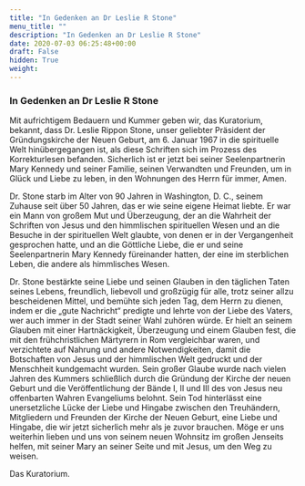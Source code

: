 ```yaml
---
title: "In Gedenken an Dr Leslie R Stone"
menu_title: ""
description: "In Gedenken an Dr Leslie R Stone"
date: 2020-07-03 06:25:48+00:00
draft: False
hidden: True
weight:
---
```

### In Gedenken an Dr Leslie R Stone

Mit aufrichtigem Bedauern und Kummer geben wir, das Kuratorium, bekannt, dass Dr. Leslie Rippon Stone, unser geliebter Präsident der Gründungskirche der Neuen Geburt, am 6. Januar 1967 in die spirituelle Welt hinübergegangen ist, als diese Schriften sich im Prozess des Korrekturlesen befanden. Sicherlich ist er jetzt bei seiner Seelenpartnerin Mary Kennedy und seiner Familie, seinen Verwandten und Freunden, um in Glück und Liebe zu leben, in den Wohnungen des Herrn für immer, Amen.

Dr. Stone starb im Alter von 90 Jahren in Washington, D. C., seinem Zuhause seit über 50 Jahren, das er wie seine eigene Heimat liebte. Er war ein Mann von großem Mut und Überzeugung, der an die Wahrheit der Schriften von Jesus und den himmlischen spirituellen Wesen und an die Besuche in der spirituellen Welt glaubte, von denen er in der Vergangenheit gesprochen hatte, und an die Göttliche Liebe, die er und seine Seelenpartnerin Mary Kennedy füreinander hatten, der eine im sterblichen Leben, die andere als himmlisches Wesen.

Dr. Stone bestärkte seine Liebe und seinen Glauben in den täglichen Taten seines Lebens, freundlich, liebevoll und großzügig für alle, trotz seiner allzu bescheidenen Mittel, und bemühte sich jeden Tag, dem Herrn zu dienen, indem er die „gute Nachricht“ predigte und lehrte von der Liebe des Vaters, wer auch immer in der Stadt seiner Wahl zuhören würde. Er hielt an seinem Glauben mit einer Hartnäckigkeit, Überzeugung und einem Glauben fest, die mit den frühchristlichen Märtyrern in Rom vergleichbar waren, und verzichtete auf Nahrung und andere Notwendigkeiten, damit die Botschaften von Jesus und der himmlischen Welt gedruckt und der Menschheit kundgemacht wurden.
Sein großer Glaube wurde nach vielen Jahren des Kummers schließlich durch die Gründung der Kirche der neuen Geburt und die Veröffentlichung der Bände I, II und III des von Jesus neu offenbarten Wahren Evangeliums belohnt. Sein Tod hinterlässt eine unersetzliche Lücke der Liebe und Hingabe zwischen den Treuhändern, Mitgliedern und Freunden der Kirche der Neuen Geburt, eine Liebe und Hingabe, die wir jetzt sicherlich mehr als je zuvor brauchen. Möge er uns weiterhin lieben und uns von seinem neuen Wohnsitz im großen Jenseits helfen, mit seiner Mary an seiner Seite und mit Jesus, um den Weg zu weisen.

Das Kuratorium.
